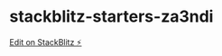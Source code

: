 # stackblitz-starters-za3ndi

[Edit on StackBlitz ⚡️](https://stackblitz.com/edit/stackblitz-starters-za3ndi)